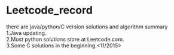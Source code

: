 # Leetcode_record
there are java/python/C version solutions and algorithm summary<br />
1.Java updating.<br />
2.Most python solutions store at Leetcode.com.<br />
3.Some C solutions in the beginning.<11/2015>
